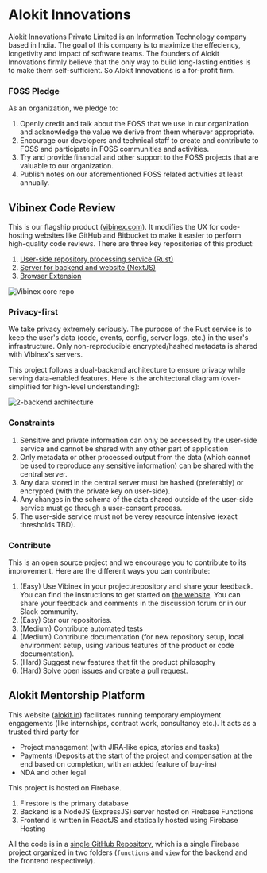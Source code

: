 # Alokit Innovations
Alokit Innovations Private Limited is an Information Technology company based in India.
The goal of this company is to maximize the effeciency, longetivity and impact of software teams.
The founders of Alokit Innovations firmly believe that the only way to build long-lasting entities is to make them self-sufficient. So Alokit Innovations is a for-profit firm.

### FOSS Pledge
As an organization, we pledge to:
1. Openly credit and talk about the FOSS that we use in our organization and acknowledge the value we derive from them wherever appropriate.
2. Encourage our developers and technical staff to create and contribute to FOSS and participate in FOSS communities and activities.
3. Try and provide financial and other support to the FOSS projects that are valuable to our organization.
4. Publish notes on our aforementioned FOSS related activities at least annually.

## Vibinex Code Review
This is our flagship product ([vibinex.com](https://vibinex.com)). It modifies the UX for code-hosting websites like GitHub and Bitbucket to make it easier to perform high-quality code reviews.
There are three key repositories of this product:
1. [User-side repository processing service (Rust)](https://github.com/Alokit-Innovations/dev-profiler)
2. [Server for backend and website (NextJS)](https://github.com/Alokit-Innovations/team-monitor-website)
3. [Browser Extension](https://github.com/Alokit-Innovations/chrome-extension)

<picture>
  <source media="(prefers-color-scheme: dark)" srcset="https://github.com/Alokit-Innovations/.github/assets/7858932/def425db-07f1-4a6b-90ce-9c3cf0bb4aae">
  <source media="(prefers-color-scheme: light)" srcset="https://github.com/Alokit-Innovations/.github/assets/7858932/358856bc-03b9-4c2e-aa55-a88d9ce4130b">
  <img alt="Vibinex core repo" src="https://github.com/Alokit-Innovations/.github/assets/7858932/358856bc-03b9-4c2e-aa55-a88d9ce4130b">
</picture>

### Privacy-first
We take privacy extremely seriously. The purpose of the Rust service is to keep the user's data (code, events, config, server logs, etc.) in the user's infrastructure.
Only non-reproducible encrypted/hashed metadata is shared with Vibinex's servers. 

This project follows a dual-backend architecture to ensure privacy while serving data-enabled features. Here is the architectural diagram (over-simplified for high-level understanding):

<picture>
  <source media="(prefers-color-scheme: dark)" srcset="https://github.com/Alokit-Innovations/.github/assets/7858932/493b3052-b462-4bb8-a9cd-ffa8e1018960">
  <source media="(prefers-color-scheme: light)" srcset="https://github.com/Alokit-Innovations/.github/assets/7858932/d5a97883-64ef-498f-b97a-318b6675ac87">
  <img alt="2-backend architecture" src="https://github.com/Alokit-Innovations/.github/assets/7858932/d5a97883-64ef-498f-b97a-318b6675ac87">
</picture>

### Constraints
1. Sensitive and private information can only be accessed by the user-side service and cannot be shared with any other part of application
2. Only metadata or other processed output from the data (which cannot be used to reproduce any sensitive information) can be shared with the central server.
3. Any data stored in the central server must be hashed (preferably) or encrypted (with the private key on user-side).
4. Any changes in the schema of the data shared outside of the user-side service must go through a user-consent process.
5. The user-side service must not be verey resource intensive (exact thresholds TBD).

### Contribute
This is an open source project and we encourage you to contribute to its improvement.
Here are the different ways you can contribute:
1. (Easy) Use Vibinex in your project/repository and share your feedback. You can find the instructions to get started on [the website](https://vibinex.com).
You can share your feedback and comments in the discussion forum or in our Slack community.
2. (Easy) Star our repositories.
3. (Medium) Contribute automated tests
4. (Medium) Contribute documentation (for new repository setup, local environment setup, using various features of the product or code documentation).
5. (Hard) Suggest new features that fit the product philosophy
6. (Hard) Solve open issues and create a pull request.


## Alokit Mentorship Platform
This website ([alokit.in](https://alokit.in)) facilitates running temporary employment engagements (like internships, contract work, consultancy etc.). It acts as a trusted third party for 
- Project management (with JIRA-like epics, stories and tasks)
- Payments (Deposits at the start of the project and compensation at the end based on completion, with an added feature of buy-ins)
- NDA and other legal

This project is hosted on Firebase. 
1. Firestore is the primary database
2. Backend is a NodeJS (ExpressJS) server hosted on Firebase Functions
3. Frontend is written in ReactJS and statically hosted using Firebase Hosting

All the code is in a [single GitHub Repository](https://github.com/Alokit-Innovations/mentorship-platform), which is a single Firebase project organized in two folders (`functions` and `view` for the backend and the frontend respectively).

